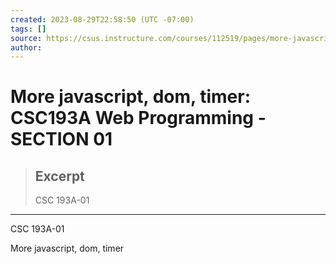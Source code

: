 ```yaml
---
created: 2023-08-29T22:58:50 (UTC -07:00)
tags: []
source: https://csus.instructure.com/courses/112519/pages/more-javascript-dom-timer?module_item_id=5711772
author: 
---
```


# More javascript, dom, timer: CSC193A Web Programming - SECTION 01

> ## Excerpt
> CSC 193A-01

---
CSC 193A-01

More javascript, dom, timer
